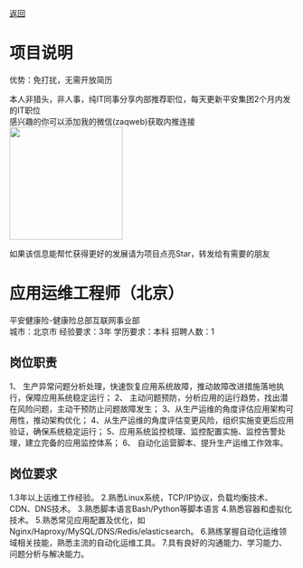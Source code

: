 [返回](../)

# 项目说明

优势：免打扰，无需开放简历

本人非猎头，非人事，纯IT同事分享内部推荐职位，每天更新平安集团2个月内发的IT职位  
感兴趣的你可以添加我的微信(zaqweb)获取内推连接  
<img src="https://github.com/zaqweb/PA-IT-JOBS/blob/master/WechatICode.jpeg"  height="200" width="200">

如果该信息能帮忙获得更好的发展请为项目点亮Star，转发给有需要的朋友

# 应用运维工程师（北京）
平安健康险-健康险总部互联网事业部  
城市：北京市 经验要求：3年 学历要求：本科  招聘人数：1

## 岗位职责
1、 生产异常问题分析处理，快速恢复应用系统故障，推动故障改进措施落地执行，保障应用系统稳定运行；
2、 主动问题预防，分析应用的运行趋势，找出潜在风险问题，主动干预防止问题故障发生；
3、从生产运维的角度评估应用架构可用性，推动架构优化；
4、从生产运维的角度评估变更风险，组织实施变更后应用验证，确保系统稳定运行；
5、应用系统监控梳理、监控配置实施、监控告警处理，建立完备的应用监控体系；
6、 自动化运营脚本、提升生产运维工作效率。

## 岗位要求
1.3年以上运维工作经验。
2.熟悉Linux系统，TCP/IP协议，负载均衡技术、CDN、DNS技术。
3.熟悉脚本语言Bash/Python等脚本语言
4.熟悉容器和虚拟化技术。
5.熟悉常见应用配置及优化，如Nginx/Haproxy/MySQL/DNS/Redis/elasticsearch。
6.熟练掌握自动化运维领域相关技能，熟悉主流的自动化运维工具。
7.具有良好的沟通能力、学习能力、问题分析与解决能力。




